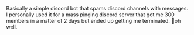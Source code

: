 Basically a simple discord bot that spams discord channels with messages. 
I personally used it for a mass pinging discord server that got me 300 members in a matter of 2 days but ended up getting me terminated. 🤷oh well. 
